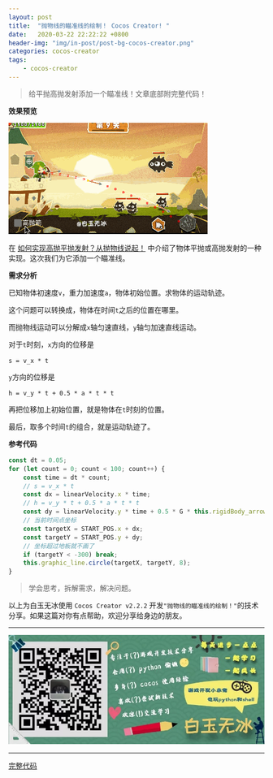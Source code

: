 ```yaml
---
layout: post
title:  "抛物线的瞄准线的绘制！ Cocos Creator! "
date:   2020-03-22 22:22:22 +0800
header-img: "img/in-post/post-bg-cocos-creator.png"
categories: cocos-creator
tags:
    - cocos-creator
---
```


> 给平抛高抛发射添加一个瞄准线！文章底部附完整代码！

**效果预览**

![](/img/in-post/202003/22-01.gif)  

在 [如何实现高抛平抛发射？从抛物线说起！](https://mp.weixin.qq.com/s/5GgL_pONl0bQPxFz4xtjmQ) 中介绍了物体平抛或高抛发射的一种实现。这次我们为它添加一个瞄准线。  

**需求分析**

已知物体初速度`v`，重力加速度`a`，物体初始位置。求物体的运动轨迹。  

这个问题可以转换成，物体在时间`t`之后的位置在哪里。  

而抛物线运动可以分解成`x`轴匀速直线，`y`轴匀加速直线运动。  

对于`t`时刻，`x`方向的位移是
```
s = v_x * t
``` 

`y`方向的位移是
```
h = v_y * t + 0.5 * a * t * t
```   

再把位移加上初始位置，就是物体在`t`时刻的位置。  

最后，取多个时间`t`的组合，就是运动轨迹了。  

**参考代码**

```ts
const dt = 0.05;
for (let count = 0; count < 100; count++) {
    const time = dt * count;
    // s = v_x * t
    const dx = linearVelocity.x * time;
    // h = v_y * t + 0.5 * a * t * t
    const dy = linearVelocity.y * time + 0.5 * G * this.rigidBody_arrow.gravityScale * time * time;
    // 当前时间点坐标
    const targetX = START_POS.x + dx;
    const targetY = START_POS.y + dy;
    // 坐标超过地板就不画了
    if (targetY < -300) break;
    this.graphic_line.circle(targetX, targetY, 8);
}
```

> 学会思考，拆解需求，解决问题。

以上为白玉无冰使用 `Cocos Creator v2.2.2` 开发`"抛物线的瞄准线的绘制！"`的技术分享。如果这篇对你有点帮助，欢迎分享给身边的朋友。  

---

![](/img/in-post/bottom.png)  

---

[完整代码](https://github.com/baiyuwubing/cocos-creator-examples/tree/master/parabola)   
<!-- [参考文章](https://mp.weixin.qq.com/s/Qu9Uy55KvUX5sSLt_PTUJQ) -->